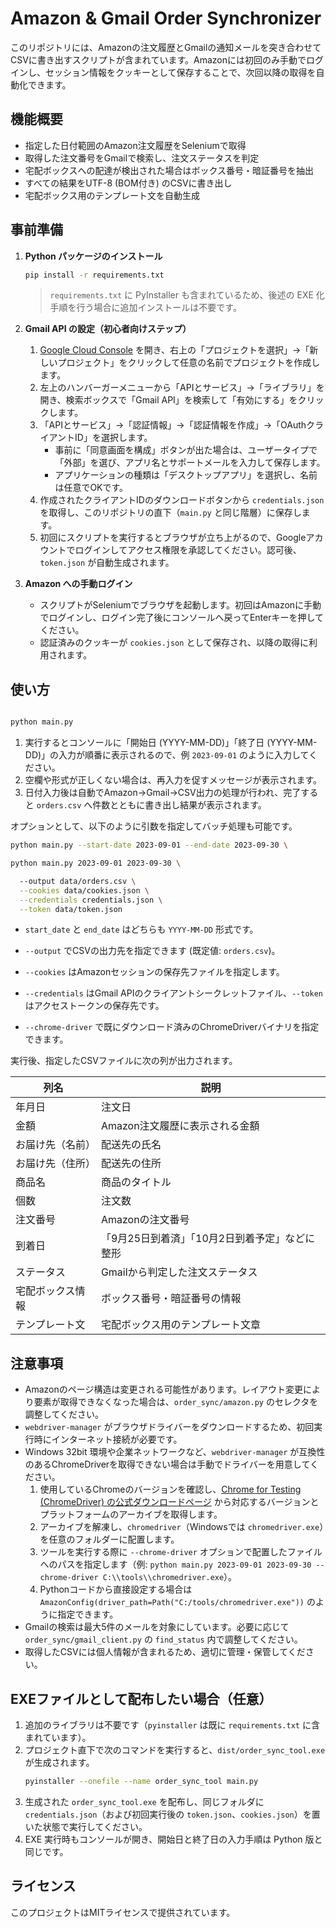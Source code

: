 # Amazon & Gmail Order Synchronizer

このリポジトリには、Amazonの注文履歴とGmailの通知メールを突き合わせてCSVに書き出すスクリプトが含まれています。Amazonには初回のみ手動でログインし、セッション情報をクッキーとして保存することで、次回以降の取得を自動化できます。

## 機能概要

- 指定した日付範囲のAmazon注文履歴をSeleniumで取得
- 取得した注文番号をGmailで検索し、注文ステータスを判定
- 宅配ボックスへの配達が検出された場合はボックス番号・暗証番号を抽出
- すべての結果をUTF-8 (BOM付き) のCSVに書き出し
- 宅配ボックス用のテンプレート文を自動生成

## 事前準備

1. **Python パッケージのインストール**
   ```bash
   pip install -r requirements.txt
   ```


   > `requirements.txt` に PyInstaller も含まれているため、後述の EXE 化手順を行う場合に追加インストールは不要です。

2. **Gmail API の設定（初心者向けステップ）**
   1. [Google Cloud Console](https://console.cloud.google.com/) を開き、右上の「プロジェクトを選択」→「新しいプロジェクト」をクリックして任意の名前でプロジェクトを作成します。
   2. 左上のハンバーガーメニューから「APIとサービス」→「ライブラリ」を開き、検索ボックスで「Gmail API」を検索して「有効にする」をクリックします。
   3. 「APIとサービス」→「認証情報」→「認証情報を作成」→「OAuthクライアントID」を選択します。
      - 事前に「同意画面を構成」ボタンが出た場合は、ユーザータイプで「外部」を選び、アプリ名とサポートメールを入力して保存します。
      - アプリケーションの種類は「デスクトップアプリ」を選択し、名前は任意でOKです。
   4. 作成されたクライアントIDのダウンロードボタンから `credentials.json` を取得し、このリポジトリの直下（`main.py` と同じ階層）に保存します。
   5. 初回にスクリプトを実行するとブラウザが立ち上がるので、Googleアカウントでログインしてアクセス権限を承認してください。認可後、`token.json` が自動生成されます。

3. **Amazon への手動ログイン**
   - スクリプトがSeleniumでブラウザを起動します。初回はAmazonに手動でログインし、ログイン完了後にコンソールへ戻ってEnterキーを押してください。
   - 認証済みのクッキーが `cookies.json` として保存され、以降の取得に利用されます。

## 使い方

```bash

python main.py
```

1. 実行するとコンソールに「開始日 (YYYY-MM-DD)」「終了日 (YYYY-MM-DD)」の入力が順番に表示されるので、例 `2023-09-01` のように入力してください。
2. 空欄や形式が正しくない場合は、再入力を促すメッセージが表示されます。
3. 日付入力後は自動でAmazon→Gmail→CSV出力の処理が行われ、完了すると `orders.csv` へ件数とともに書き出し結果が表示されます。

オプションとして、以下のように引数を指定してバッチ処理も可能です。

```bash
python main.py --start-date 2023-09-01 --end-date 2023-09-30 \

python main.py 2023-09-01 2023-09-30 \

  --output data/orders.csv \
  --cookies data/cookies.json \
  --credentials credentials.json \
  --token data/token.json
```

- `start_date` と `end_date` はどちらも `YYYY-MM-DD` 形式です。

- `--output` でCSVの出力先を指定できます (既定値: `orders.csv`)。
- `--cookies` はAmazonセッションの保存先ファイルを指定します。
- `--credentials` はGmail APIのクライアントシークレットファイル、`--token` はアクセストークンの保存先です。
- `--chrome-driver` で既にダウンロード済みのChromeDriverバイナリを指定できます。

実行後、指定したCSVファイルに次の列が出力されます。

| 列名 | 説明 |
| ---- | ---- |
| 年月日 | 注文日 |
| 金額 | Amazon注文履歴に表示される金額 |
| お届け先（名前） | 配送先の氏名 |
| お届け先（住所） | 配送先の住所 |
| 商品名 | 商品のタイトル |
| 個数 | 注文数 |
| 注文番号 | Amazonの注文番号 |
| 到着日 | 「9月25日到着済」「10月2日到着予定」などに整形 |
| ステータス | Gmailから判定した注文ステータス |
| 宅配ボックス情報 | ボックス番号・暗証番号の情報 |
| テンプレート文 | 宅配ボックス用のテンプレート文章 |

## 注意事項

- Amazonのページ構造は変更される可能性があります。レイアウト変更により要素が取得できなくなった場合は、`order_sync/amazon.py` のセレクタを調整してください。
- `webdriver-manager` がブラウザドライバーをダウンロードするため、初回実行時にインターネット接続が必要です。
- Windows 32bit 環境や企業ネットワークなど、`webdriver-manager` が互換性のあるChromeDriverを取得できない場合は手動でドライバーを用意してください。
  1. 使用しているChromeのバージョンを確認し、[Chrome for Testing (ChromeDriver) の公式ダウンロードページ](https://googlechromelabs.github.io/chrome-for-testing/) から対応するバージョンとプラットフォームのアーカイブを取得します。
  2. アーカイブを解凍し、`chromedriver`（Windowsでは `chromedriver.exe`）を任意のフォルダーに配置します。
  3. ツールを実行する際に `--chrome-driver` オプションで配置したファイルへのパスを指定します（例: `python main.py 2023-09-01 2023-09-30 --chrome-driver C:\\tools\\chromedriver.exe`）。
  4. Pythonコードから直接設定する場合は `AmazonConfig(driver_path=Path("C:/tools/chromedriver.exe"))` のように指定できます。
- Gmailの検索は最大5件のメールを対象にしています。必要に応じて `order_sync/gmail_client.py` の `find_status` 内で調整してください。
- 取得したCSVには個人情報が含まれるため、適切に管理・保管してください。


## EXEファイルとして配布したい場合（任意）

1. 追加のライブラリは不要です（`pyinstaller` は既に `requirements.txt` に含まれています）。
2. プロジェクト直下で次のコマンドを実行すると、`dist/order_sync_tool.exe` が生成されます。
   ```bash
   pyinstaller --onefile --name order_sync_tool main.py
   ```
3. 生成された `order_sync_tool.exe` を配布し、同じフォルダに `credentials.json`（および初回実行後の `token.json`、`cookies.json`）を置いた状態で実行してください。
4. EXE 実行時もコンソールが開き、開始日と終了日の入力手順は Python 版と同じです。


## ライセンス

このプロジェクトはMITライセンスで提供されています。
